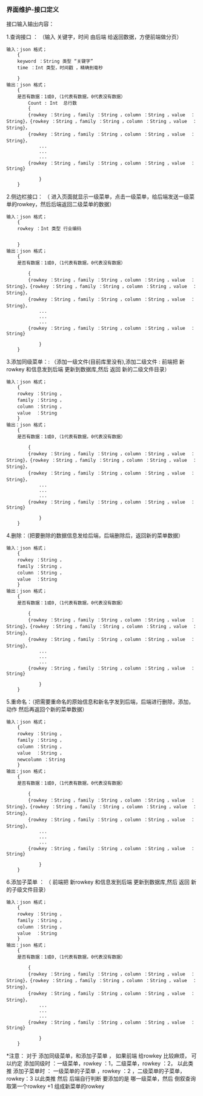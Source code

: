 ### 界面维护-接口定义

接口输入输出内容：

1.查询接口 ： （输入 关键字，时间  由后端 给返回数据，方便前端做分页）

	输入：json 格式； 
		{
		keyword ：String 类型 “关键字” 
		time ：Int 类型，时间戳 ，精确到毫秒
		
		}
	输出：json 格式；
		{
		是否有数据：1或0,（1代表有数据，0代表没有数据）
      		Count : Int  总行数
			{  
			{rowkey ：String ，family ：String ，column ：String ，value  ：String}，{rowkey ：String ，family ：String ，column ：String ，value  ：String}，
			{rowkey ：String ，family ：String ，column ：String ，value  ：String}，
				...
				...
				...				
			{rowkey ：String ，family ：String ，column ：String ，value  ：String}

				}
		}		

2.侧边栏接口： （ 进入页面就显示一级菜单，点击一级菜单，给后端发送一级菜单的rowkey，然后后端返回二级菜单的数据）

	输入：json 格式； 
		{
		rowkey ：Int 类型 行业编码 
		
		
		}
	输出：json 格式；
		{
		是否有数据：1或0,（1代表有数据，0代表没有数据）
      		
			{  
			{rowkey ：String ，family ：String ，column ：String ，value  ：String}，{rowkey ：String ，family ：String ，column ：String ，value  ：String}，
			{rowkey ：String ，family ：String ，column ：String ，value  ：String}，
				...
				...
				...				
			{rowkey ：String ，family ：String ，column ：String ，value  ：String}

				}
		}

3.添加同级菜单：:  （添加一级文件(目前库里没有),添加二级文件 :  前端把 新rowkey 和信息发到后端 更新到数据库,然后 返回 新的二级文件目录）


	输入：json 格式； 
		{
		rowkey ：String ，
		family ：String ，
		column ：String ，
		value  ：String
		}
	输出：json 格式；
		{
		是否有数据：1或0,（1代表有数据，0代表没有数据）
      		
			{  
			{rowkey ：String ，family ：String ，column ：String ，value  ：String}，{rowkey ：String ，family ：String ，column ：String ，value  ：String}，
			{rowkey ：String ，family ：String ，column ：String ，value  ：String}，
				...
				...
				...				
			{rowkey ：String ，family ：String ，column ：String ，value  ：String}

				}
		}
4.删除：（把要删除的数据信息发给后端，后端删除后，返回新的菜单数据）

	输入：json 格式； 
		{
		rowkey ：String ，
		family ：String ，
		column ：String ，
		value  ：String
		}
	输出：json 格式；
		{
		是否有数据：1或0,（1代表有数据，0代表没有数据）
      		
			{  
			{rowkey ：String ，family ：String ，column ：String ，value  ：String}，{rowkey ：String ，family ：String ，column ：String ，value  ：String}，
			{rowkey ：String ，family ：String ，column ：String ，value  ：String}，
				...
				...
				...				
			{rowkey ：String ，family ：String ，column ：String ，value  ：String}

				}
		}

5.重命名：（把需要重命名的原始信息和新名字发到后端，后端进行删除，添加，动作 然后再返回个新的菜单数据）

	输入：json 格式； 
		{
		rowkey ：String ，
		family ：String ，
		column ：String ，
		value  ：String ，
		newcolumn ：String
		}
	输出：json 格式；
		{
		是否有数据：1或0,（1代表有数据，0代表没有数据）
      		
			{  
			{rowkey ：String ，family ：String ，column ：String ，value  ：String}，{rowkey ：String ，family ：String ，column ：String ，value  ：String}，
			{rowkey ：String ，family ：String ，column ：String ，value  ：String}，
				...
				...
				...				
			{rowkey ：String ，family ：String ，column ：String ，value  ：String}

				}
		}

6.添加子菜单 ： （ 前端把 新rowkey 和信息发到后端 更新到数据库,然后 返回 新的子级文件目录）

	输入：json 格式； 
		{
		rowkey ：String ，
		family ：String ，
		column ：String ，
		value  ：String
		}
	输出：json 格式；
		{
		是否有数据：1或0,（1代表有数据，0代表没有数据）
      		
			{  
			{rowkey ：String ，family ：String ，column ：String ，value  ：String}，{rowkey ：String ，family ：String ，column ：String ，value  ：String}，
			{rowkey ：String ，family ：String ，column ：String ，value  ：String}，
				...
				...
				...				
			{rowkey ：String ，family ：String ，column ：String ，value  ：String}

				}
		}

*注意： 对于 添加同级菜单，和添加子菜单 ， 如果前端 给rowkey 比较麻烦， 可以约定 
添加同级时 ：一级菜单，rowkey ：1，二级菜单，rowkey ：2， 以此类推
添加子菜单时 ： 一级菜单的子菜单 ，rowkey ：2 ，二级菜单的子菜单， rowkey：3 以此类推
然后 后端自行判断 要添加的是 哪一级菜单，然后 倒叙查询 取第一个rowkey +1 组成新菜单的rowkey




